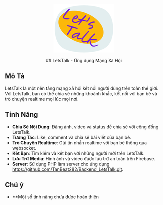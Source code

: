 </div><p align="center">
  <img src="app/src/main/res/drawable/logo1.png">
</p>
</div><p align="center">
 ## LetsTalk - Ứng dụng Mạng Xã Hội
</p>


## Mô Tả

LetsTalk là một nền tảng mạng xã hội kết nối người dùng trên toàn thế giới. Với LetsTalk, bạn có thể chia sẻ những khoảnh khắc, kết nối với bạn bè và trò chuyện realtime mọi lúc mọi nơi.

## Tính Năng

- **Chia Sẻ Nội Dung**: Đăng ảnh, video và status để chia sẻ với cộng đồng LetsTalk.
- **Tương Tác**: Like, comment và chia sẻ bài viết của bạn bè.
- **Trò Chuyện Realtime**: Gửi tin nhắn realtime với bạn bè thông qua websocket.
- **Kết Bạn**: Tìm kiếm và kết bạn với những người mới trên LetsTalk.
- **Lưu Trữ Media**: Hình ảnh và video được lưu trữ an toàn trên Firebase.
- **Server**: Sử dụng PHP làm server cho ứng dụng https://github.com/TanBeat282/Backend_LetsTalk.git.

## Chú ý 
- **Một số tính năng chưa được hoàn thiện
